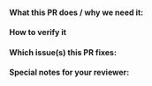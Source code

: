 <!--
Thanks for sending a pull request!

Please make sure you've read our contributing guidelines and how to submit a pull request (https://github.com/containers/podman/blob/main/CONTRIBUTING.md#submitting-pull-requests).

In case you're only changing docs, make sure to prefix the pull-request title with "[CI:DOCS]".  That will prevent functional tests from running and save time and energy.

Finally, be sure to sign commits with your real name.  Since by opening
a PR you already have commits, you can add signatures if needed with
something like `git commit -s --amend`.
-->

#### What this PR does / why we need it:

<!---
Please put your overall PR description here
-->

#### How to verify it

<!---
Please specify the precise conditions and/or the specific test(s) which must pass.
-->

#### Which issue(s) this PR fixes:

<!--
Please uncomment this block and include only one of the following on a
line by itself:

None

-OR-

Fixes #<issue number>

*** Please also put 'Fixes #' in the commit and PR description***

-->

#### Special notes for your reviewer:
